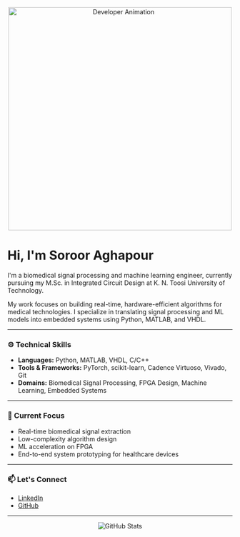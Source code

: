 <!-- GIF: Coding animation -->
<p align="center">
  <img src="https://user-images.githubusercontent.com/113302094/211284885-f4291eef-88a6-48cb-a06e-28c3481a75b0.gif" width="500" alt="Developer Animation" />
</p>

# Hi, I'm Soroor Aghapour

I'm a biomedical signal processing and machine learning engineer, currently pursuing my M.Sc. in Integrated Circuit Design at K. N. Toosi University of Technology.

My work focuses on building real-time, hardware-efficient algorithms for medical technologies. I specialize in translating signal processing and ML models into embedded systems using Python, MATLAB, and VHDL.

---

### ⚙️ Technical Skills

- **Languages:** Python, MATLAB, VHDL, C/C++
- **Tools & Frameworks:** PyTorch, scikit-learn, Cadence Virtuoso, Vivado, Git
- **Domains:** Biomedical Signal Processing, FPGA Design, Machine Learning, Embedded Systems

---

### 📌 Current Focus

- Real-time biomedical signal extraction  
- Low-complexity algorithm design  
- ML acceleration on FPGA  
- End-to-end system prototyping for healthcare devices

---

### 📫 Let's Connect

- [LinkedIn](https://www.linkedin.com/in/soroor-aghapoor)  
- [GitHub](https://github.com/soroor-ag)

---

<p align="center">
  <img src="https://github-readme-stats.vercel.app/api?username=soroor-ag&show_icons=true&theme=default&hide_rank=true" alt="GitHub Stats" />
</p>
